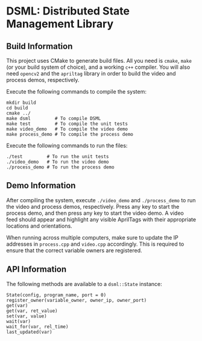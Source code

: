 # DSML: Distributed State Management Library

## Build Information

This project uses CMake to generate build files. All you need is `cmake`, `make` (or your build system of choice), and a working `c++` compiler. You will also need `opencv2` and the `apriltag` library in order to build the video and process demos, respectively.

Execute the following commands to compile the system:

```
mkdir build
cd build
cmake ../
make dsml         # To compile DSML
make test         # To compile the unit tests
make video_demo   # To compile the video demo
make process_demo # To compile the process demo
```

Execute the following commands to run the files:

```
./test         # To run the unit tests
./video_demo   # To run the video demo
./process_demo # To run the process demo
```

## Demo Information

After compiling the system, execute `./video_demo` and `./process_demo` to run the video and process demos, respectively. Press any key to start the  process demo, and then press any key to start the video demo. A video feed should appear and highlight any visible AprilTags with their appropriate locations and orientations.

When running across multiple computers, make sure to update the IP addresses in `process.cpp` and `video.cpp` accordingly. This is required to ensure that the correct variable owners are registered.

## API Information

The following methods are available to a `dsml::State` instance:

```
State(config, program_name, port = 0)
register_owner(variable_owner, owner_ip, owner_port)
get(var)
get(var, ret_value)
set(var, value)
wait(var)
wait_for(var, rel_time)
last_updated(var)
```
